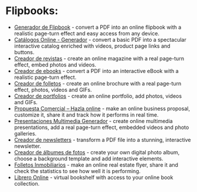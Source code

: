 # Flipbooks:
<ul>
  <li><a href="https://publuu.com/es/flipbook-generador/">Generador de Flipbook</a> - convert a PDF into an online flipbook with a realistic page-turn effect and easy access from any device.</li>
  <li><a href="https://publuu.com/es/catalogos-online-generador/">Catálogos Online - Generador</a> - convert a basic PDF into a spectacular interactive catalog enriched with videos, product page links and buttons.</li>
  <li><a href="https://publuu.com/es/revistas-generador/">Creador de revistas</a> - create an online magazine with a real page-turn effect, embed photos and videos.</li>
  <li><a href="https://publuu.com/es/libros-digitales-generador/">Creador de ebooks</a> - convert a PDF into an interactive eBook with a realistic page-turn effect.</li>
  <li><a href="https://publuu.com/es/folletos-generador/">Creador de folletos</a> - create an online brochure with a real page-turn effect, photos, videos and GIFs.</li>
  <li><a href="https://publuu.com/es/portafolio-digital-generador/">Creador de portfolios</a> - create an online portfolio, add photos, videos and GIFs.</li>
  <li><a href="https://publuu.com/es/propuesta-comercial/">Propuesta Comercial – Hazla online</a> - make an online business proposal, customize it, share it and track how it performs in real time.</li>
  <li><a href="https://publuu.com/es/presentacion-multimedia/">Presentaciones Multimedia Generador</a> - create online multimedia presentations, add a real page-turn effect, embedded videos and photo galleries.</li>
  <li><a href="https://publuu.com/es/newsletter-generador/">Creador de newsletters</a> - transform a PDF file into a stunning, interactive newsletter.</li>
  <li><a href="https://publuu.com/es/libro-de-fotos-generador/">Creador de álbumes de fotos</a> - create your own digital photo album, choose a background template and add interactive elements.</li>
  <li><a href="https://publuu.com/es/creador-de-flyers-inmobiliarios/">Folletos Inmobiliarios</a> - make an online real estate flyer, share it and check the statistics to see how well it is performing.</li>
  <li><a href="https://publuu.com/es/librero-online/">Librero Online</a> - virtual bookshelf with access to your online book collection.</li>
</ul>
